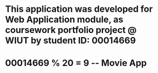 # This application was developed for Web Application module, as coursework portfolio project @ WIUT by student ID: 00014669
# 00014669 % 20 = 9 -- Movie App 
